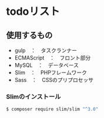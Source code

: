 # todoリスト

## 使用するもの
- gulp　：　タスクランナー
- ECMAScript　：　フロント部分
- MySQL　：　データベース
- Slim　：　PHPフレームワーク
- Sass　：　CSSのプリプロセッサ

### Slimのインストール
```bash
$ composer require slim/slim "^3.0"
```

